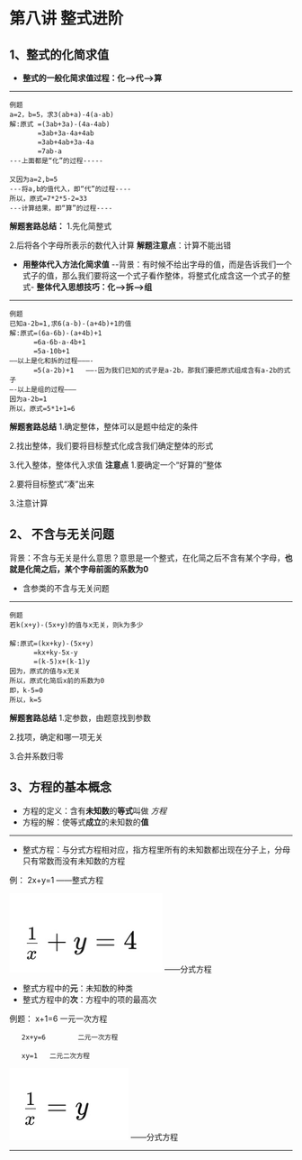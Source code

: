 # 第八讲   整式进阶
## 1、整式的化简求值
* **整式的一般化简求值过程：化—>代—>算**
- - - -
```
例题
a=2，b=5，求3(ab+a)-4(a-ab)
解:原式 =(3ab+3a)-(4a-4ab)
       =3ab+3a-4a+4ab
       =3ab+4ab+3a-4a
       =7ab-a       
---上面都是“化”的过程-----

又因为a=2,b=5
---将a,b的值代入，即“代”的过程----
所以，原式=7*2*5-2=33
---计算结果，即“算”的过程----
```
**解题套路总结：**
1.先化简整式

2.后将各个字母所表示的数代入计算
**解题注意点**：计算不能出错
* **用整体代入方法化简求值**
--背景：有时候不给出字母的值，而是告诉我们一个式子的值，那么我们要将这一个式子看作整体，将整式化成含这一个式子的整式-
**整体代入思想技巧：化—>拆—>组**
- - - -
```
例题
已知a-2b=1,求6(a-b)-(a+4b)+1的值
解:原式=(6a-6b)-(a+4b)+1
      =6a-6b-a-4b+1
      =5a-10b+1
——以上是化和拆的过程———-
      =5(a-2b)+1   ——-因为我们已知的式子是a-2b，那我们要把原式组成含有a-2b的式子
—-以上是组的过程———
因为a-2b=1
所以，原式=5*1+1=6
```
**解题套路总结**
1.确定整体，整体可以是题中给定的条件

2.找出整体，我们要将目标整式化成含我们确定整体的形式

3.代入整体，整体代入求值
**注意点**
1.要确定一个“好算的”整体

2.要将目标整式“凑”出来

3.注意计算
## 2、 不含与无关问题
背景：不含与无关是什么意思？意思是一个整式，在化简之后不含有某个字母，**也就是化简之后，某个字母前面的系数为0**
* 含参类的不含与无关问题
- - - -
```
例题
若k(x+y)-(5x+y)的值与x无关，则k为多少

解:原式=(kx+ky)-(5x+y)
      =kx+ky-5x-y
      =(k-5)x+(k-1)y
因为，原式的值与x无关
所以，原式化简后x前的系数为0
即，k-5=0
所以，k=5

```
**解题套路总结**
1.定参数，由题意找到参数

2.找项，确定和哪一项无关

3.合并系数归零

## 3、方程的基本概念
* 方程的定义：含有**未知数**的**等式**叫做 _方程_
* 方程的解：使等式**成立**的未知数的**值**
- - - -
* 整式方程：与分式方程相对应，指方程里所有的未知数都出现在分子上，分母只有常数而没有未知数的方程

例：
2x+y=1      ——整式方程


![images](https://github.com/mikusensei/2020-autumn/blob/main/IMG_0051.PNG?raw=true)  ——分式方程

* 整式方程中的**元**：未知数的种类
* 整式方程中的**次**：方程中的项的最高次

例题：
       x+1=6    一元一次方程

       2x+y=6        二元一次方程

       xy=1   二元二次方程

![images](https://github.com/mikusensei/2020-autumn/blob/main/IMG_0052.PNG?raw=ture)   ——分式方程

- - - -
